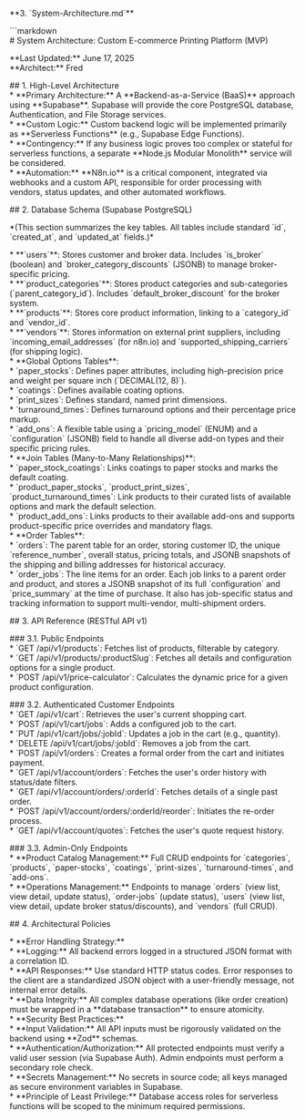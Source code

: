\*\*3. \`System-Architecture.md\`\*\*

\`\`\`markdown  
\# System Architecture: Custom E-commerce Printing Platform (MVP)

\*\*Last Updated:\*\* June 17, 2025  
\*\*Architect:\*\* Fred

\#\# 1\. High-Level Architecture  
\* \*\*Primary Architecture:\*\* A \*\*Backend-as-a-Service (BaaS)\*\* approach using \*\*Supabase\*\*. Supabase will provide the core PostgreSQL database, Authentication, and File Storage services.  
\* \*\*Custom Logic:\*\* Custom backend logic will be implemented primarily as \*\*Serverless Functions\*\* (e.g., Supabase Edge Functions).  
\* \*\*Contingency:\*\* If any business logic proves too complex or stateful for serverless functions, a separate \*\*Node.js Modular Monolith\*\* service will be considered.  
\* \*\*Automation:\*\* \*\*N8n.io\*\* is a critical component, integrated via webhooks and a custom API, responsible for order processing with vendors, status updates, and other automated workflows.

\#\# 2\. Database Schema (Supabase PostgreSQL)

\*(This section summarizes the key tables. All tables include standard \`id\`, \`created\_at\`, and \`updated\_at\` fields.)\*

\* \*\*\`users\`\*\*: Stores customer and broker data. Includes \`is\_broker\` (boolean) and \`broker\_category\_discounts\` (JSONB) to manage broker-specific pricing.  
\* \*\*\`product\_categories\`\*\*: Stores product categories and sub-categories (\`parent\_category\_id\`). Includes \`default\_broker\_discount\` for the broker system.  
\* \*\*\`products\`\*\*: Stores core product information, linking to a \`category\_id\` and \`vendor\_id\`.  
\* \*\*\`vendors\`\*\*: Stores information on external print suppliers, including \`incoming\_email\_addresses\` (for n8n.io) and \`supported\_shipping\_carriers\` (for shipping logic).  
\* \*\*Global Options Tables\*\*:  
    \* \`paper\_stocks\`: Defines paper attributes, including high-precision price and weight per square inch (\`DECIMAL(12, 8)\`).  
    \* \`coatings\`: Defines available coating options.  
    \* \`print\_sizes\`: Defines standard, named print dimensions.  
    \* \`turnaround\_times\`: Defines turnaround options and their percentage price markup.  
    \* \`add\_ons\`: A flexible table using a \`pricing\_model\` (ENUM) and a \`configuration\` (JSONB) field to handle all diverse add-on types and their specific pricing rules.  
\* \*\*Join Tables (Many-to-Many Relationships)\*\*:  
    \* \`paper\_stock\_coatings\`: Links coatings to paper stocks and marks the default coating.  
    \* \`product\_paper\_stocks\`, \`product\_print\_sizes\`, \`product\_turnaround\_times\`: Link products to their curated lists of available options and mark the default selection.  
    \* \`product\_add\_ons\`: Links products to their available add-ons and supports product-specific price overrides and mandatory flags.  
\* \*\*Order Tables\*\*:  
    \* \`orders\`: The parent table for an order, storing customer ID, the unique \`reference\_number\`, overall status, pricing totals, and JSONB snapshots of the shipping and billing addresses for historical accuracy.  
    \* \`order\_jobs\`: The line items for an order. Each job links to a parent order and product, and stores a JSONB snapshot of its full \`configuration\` and \`price\_summary\` at the time of purchase. It also has job-specific status and tracking information to support multi-vendor, multi-shipment orders.

\#\# 3\. API Reference (RESTful API v1)

\#\#\# 3.1. Public Endpoints  
\* \`GET /api/v1/products\`: Fetches list of products, filterable by category.  
\* \`GET /api/v1/products/:productSlug\`: Fetches all details and configuration options for a single product.  
\* \`POST /api/v1/price-calculator\`: Calculates the dynamic price for a given product configuration.

\#\#\# 3.2. Authenticated Customer Endpoints  
\* \`GET /api/v1/cart\`: Retrieves the user's current shopping cart.  
\* \`POST /api/v1/cart/jobs\`: Adds a configured job to the cart.  
\* \`PUT /api/v1/cart/jobs/:jobId\`: Updates a job in the cart (e.g., quantity).  
\* \`DELETE /api/v1/cart/jobs/:jobId\`: Removes a job from the cart.  
\* \`POST /api/v1/orders\`: Creates a formal order from the cart and initiates payment.  
\* \`GET /api/v1/account/orders\`: Fetches the user's order history with status/date filters.  
\* \`GET /api/v1/account/orders/:orderId\`: Fetches details of a single past order.  
\* \`POST /api/v1/account/orders/:orderId/reorder\`: Initiates the re-order process.  
\* \`GET /api/v1/account/quotes\`: Fetches the user's quote request history.

\#\#\# 3.3. Admin-Only Endpoints  
\* \*\*Product Catalog Management:\*\* Full CRUD endpoints for \`categories\`, \`products\`, \`paper-stocks\`, \`coatings\`, \`print-sizes\`, \`turnaround-times\`, and \`add-ons\`.  
\* \*\*Operations Management:\*\* Endpoints to manage \`orders\` (view list, view detail, update status), \`order-jobs\` (update status), \`users\` (view list, view detail, update broker status/discounts), and \`vendors\` (full CRUD).

\#\# 4\. Architectural Policies

\* \*\*Error Handling Strategy:\*\*  
    \* \*\*Logging:\*\* All backend errors logged in a structured JSON format with a correlation ID.  
    \* \*\*API Responses:\*\* Use standard HTTP status codes. Error responses to the client are a standardized JSON object with a user-friendly message, not internal error details.  
    \* \*\*Data Integrity:\*\* All complex database operations (like order creation) must be wrapped in a \*\*database transaction\*\* to ensure atomicity.  
\* \*\*Security Best Practices:\*\*  
    \* \*\*Input Validation:\*\* All API inputs must be rigorously validated on the backend using \*\*Zod\*\* schemas.  
    \* \*\*Authentication/Authorization:\*\* All protected endpoints must verify a valid user session (via Supabase Auth). Admin endpoints must perform a secondary role check.  
    \* \*\*Secrets Management:\*\* No secrets in source code; all keys managed as secure environment variables in Supabase.  
    \* \*\*Principle of Least Privilege:\*\* Database access roles for serverless functions will be scoped to the minimum required permissions.  
